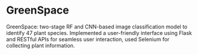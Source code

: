 # GreenSpace
GreenSpace:  two-stage RF and CNN-based image classification model to identify 47 plant species. Implemented a user-friendly interface using Flask and RESTful APIs for seamless user interaction, used Selenium for collecting plant information.
